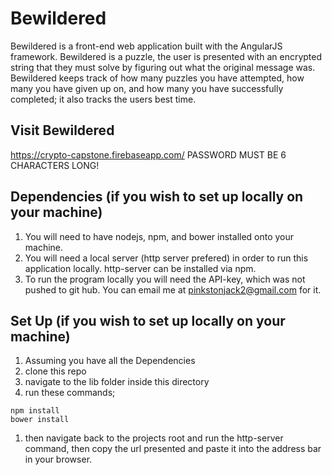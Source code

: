# Bewildered
Bewildered is a front-end web application built with the AngularJS framework.
Bewildered is a puzzle, the user is presented with an encrypted string that they
must solve by figuring out what the original message was. Bewildered keeps track
of how many puzzles you have attempted, how many you have given up on, and how
many you have successfully completed; it also tracks the users best time.

## Visit Bewildered
https://crypto-capstone.firebaseapp.com/
PASSWORD MUST BE 6 CHARACTERS LONG!

## Dependencies (if you wish to set up locally on your machine)
1. You will need to have nodejs, npm, and bower installed onto your machine.
1. You will need a local server (http server prefered) in order to run this application locally. http-server can be installed via npm.
1. To run the program locally you will need the API-key, which was not pushed to
git hub. You can email me at pinkstonjack2@gmail.com for it.

## Set Up (if you wish to set up locally on your machine)
1. Assuming you have all the Dependencies
1. clone this repo
1. navigate to the lib folder inside this directory
1. run these commands;
```
npm install
bower install
```
1. then navigate back to the projects root and run the http-server command, then copy the url presented and paste it into the address bar in your browser.
